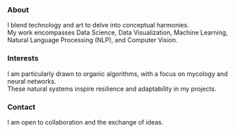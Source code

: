 ### About

I blend technology and art to delve into conceptual harmonies.  
My work encompasses Data Science, Data Visualization, Machine Learning, Natural Language Processing (NLP), and Computer Vision.

### Interests

I am particularly drawn to organic algorithms, with a focus on mycology and neural networks.  
These natural systems inspire resilience and adaptability in my projects.

### Contact

I am open to collaboration and the exchange of ideas.
